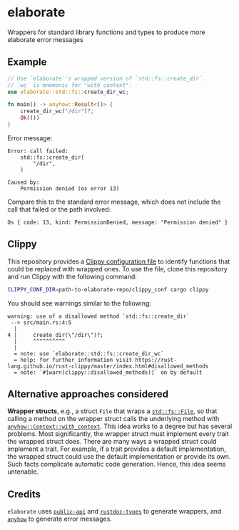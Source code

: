 # elaborate

Wrappers for standard library functions and types to produce more elaborate error messages

## Example

```rust
// Use `elaborate`'s wrapped version of `std::fs::create_dir`.
// `wc` is mnemonic for "with context".
use elaborate::std::fs::create_dir_wc;

fn main() -> anyhow::Result<()> {
    create_dir_wc("/dir")?;
    Ok(())
}
```

Error message:

```
Error: call failed:
    std::fs::create_dir(
        "/dir",
    )

Caused by:
    Permission denied (os error 13)
```

Compare this to the standard error message, which does not include the call that failed or the path involved:

```
Os { code: 13, kind: PermissionDenied, message: "Permission denied" }
```

## Clippy

This repository provides a [Clippy configuration file] to identify functions that could be replaced with wrapped ones. To use the file, clone this repository and run Clippy with the following command:

```sh
CLIPPY_CONF_DIR=path-to-elaborate-repo/clippy_conf cargo clippy
```

You should see warnings similar to the following:

```
warning: use of a disallowed method `std::fs::create_dir`
 --> src/main.rs:4:5
  |
4 |     create_dir(\"/dir\")?;
  |     ^^^^^^^^^^
  |
  = note: use `elaborate::std::fs::create_dir_wc`
  = help: for further information visit https://rust-lang.github.io/rust-clippy/master/index.html#disallowed_methods
  = note: `#[warn(clippy::disallowed_methods)]` on by default
```

## Alternative approaches considered

**Wrapper structs**, e.g., a struct `File` that wraps a [`std::fs::File`], so that calling a method on the wrapper struct calls the underlying method with [`anyhow::Context::with_context`]. This idea works to a degree but has several problems. Most significantly, the wrapper struct must implement every trait the wrapped struct does. There are many ways a wrapped struct could implement a trait. For example, if a trait provides a default implementation, the wrapped struct could use the default implementation or provide its own. Such facts complicate automatic code generation. Hence, this idea seems untenable.

## Credits

`elaborate` uses [`public-api`] and [`rustdoc-types`] to generate wrappers, and [`anyhow`] to generate error messages.

[Clippy configuration file]: https://doc.rust-lang.org/clippy/configuration.html
[`anyhow::Context::with_context`]: https://docs.rs/anyhow/latest/anyhow/trait.Context.html#tymethod.with_context
[`anyhow`]: https://github.com/dtolnay/anyhow
[`public-api`]: https://github.com/cargo-public-api/cargo-public-api/tree/main/public-api
[`rustdoc-types`]: https://github.com/aDotInTheVoid/rustdoc-types
[`std::fs::File`]: https://doc.rust-lang.org/std/fs/struct.File.html
